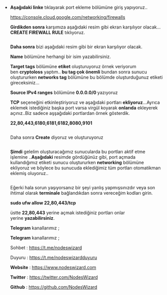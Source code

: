 <article>
<div class="l">
<div class="l">
<section>
<div class="ia ib ic id ie">
<ul class="">
<li id="6bd9" class="je jf ih jg b jh ji jj jk jl jm jn jo jp jq jr js jt ju jv gi" data-selectable-paragraph="">
<div class="o dy">
<div class="en cf fa fb fc fd fe ff fg fh fi">
<article>
<div class="l">
<div class="l">
<section>
<div class="jf lt lu lv lw">
<p id="d902" class="pw-post-body-paragraph mu mv ly kf b mw mx gy my mz na hc nb nc nd ne nf ng nh ni nj nk nl nm nn no jf ir" data-selectable-paragraph=""><strong class="kf gw">Aşağıdaki linke</strong>&nbsp;tıklayarak port ekleme b&ouml;l&uuml;m&uuml;ne giriş yapıyoruz..</p>
<p id="fcb2" class="pw-post-body-paragraph mu mv ly kf b mw mx gy my mz na hc nb nc nd ne nf ng nh ni nj nk nl nm nn no jf ir" data-selectable-paragraph=""><a class="au pt" href="https://console.cloud.google.com/networking/firewalls" target="_blank" rel="noopener ugc nofollow">https://console.cloud.google.com/networking/firewalls</a></p>
<p id="07ae" class="pw-post-body-paragraph mu mv ly kf b mw mx gy my mz na hc nb nc nd ne nf ng nh ni nj nk nl nm nn no jf ir" data-selectable-paragraph=""><strong class="kf gw">Girdikden sonra</strong>&nbsp;karşımıza aşağıdaki resim gibi ekran karşılıyor olacak&hellip;<strong class="kf gw">CREATE FIREWALL RULE</strong>&nbsp;tıklıyoruz.</p>
<figure class="te tf tg th ti vp iu iv paragraph-image">
<div class="vq vr dp vs cf vt" tabindex="0" role="button">
<div class="iu iv aby"><img class="cf of vu" role="presentation" src="https://miro.medium.com/max/700/1*Oen1-CYJ0nCadDnBTYBD_Q.png" sizes="(max-width: 700px) 100vw, 700px" srcset="https://miro.medium.com/max/300/1*Oen1-CYJ0nCadDnBTYBD_Q.png 300w, https://miro.medium.com/max/320/1*Oen1-CYJ0nCadDnBTYBD_Q.png 320w, https://miro.medium.com/max/360/1*Oen1-CYJ0nCadDnBTYBD_Q.png 360w, https://miro.medium.com/max/375/1*Oen1-CYJ0nCadDnBTYBD_Q.png 375w, https://miro.medium.com/max/393/1*Oen1-CYJ0nCadDnBTYBD_Q.png 393w, https://miro.medium.com/max/414/1*Oen1-CYJ0nCadDnBTYBD_Q.png 414w, https://miro.medium.com/max/700/1*Oen1-CYJ0nCadDnBTYBD_Q.png 700w" alt="" /></div>
</div>
</figure>
<p id="0500" class="pw-post-body-paragraph mu mv ly kf b mw mx gy my mz na hc nb nc nd ne nf ng nh ni nj nk nl nm nn no jf ir" data-selectable-paragraph=""><strong class="kf gw">Daha sonra</strong>&nbsp;bizi aşağıdaki resim gibi bir ekran karşılıyor olacak.</p>
<p id="375c" class="pw-post-body-paragraph mu mv ly kf b mw mx gy my mz na hc nb nc nd ne nf ng nh ni nj nk nl nm nn no jf ir" data-selectable-paragraph=""><strong class="kf gw">Name</strong>&nbsp;b&ouml;l&uuml;m&uuml;ne herhangi bir isim yazabilirsiniz.</p>
<p id="b272" class="pw-post-body-paragraph mu mv ly kf b mw mx gy my mz na hc nb nc nd ne nf ng nh ni nj nk nl nm nn no jf ir" data-selectable-paragraph=""><strong class="kf gw">Target tags</strong>&nbsp;b&ouml;l&uuml;m&uuml;ne&nbsp;<strong class="kf gw">etiket</strong>&nbsp;oluşturuyoruz &ouml;rnek veriyorum ben&nbsp;<strong class="kf gw">cryptoloss</strong>&nbsp;yaptım..&nbsp;<strong class="kf gw">bu tag &ccedil;ok &ouml;nemli</strong>&nbsp;bundan sonra sunucu oluştururken&nbsp;<strong class="kf gw">networks tag</strong>&nbsp;b&ouml;l&uuml;m&uuml;ne bu b&ouml;l&uuml;mde oluşturduğunuz etiketi gireceksiniz&hellip;</p>
<p id="3e7e" class="pw-post-body-paragraph mu mv ly kf b mw mx gy my mz na hc nb nc nd ne nf ng nh ni nj nk nl nm nn no jf ir" data-selectable-paragraph=""><strong class="kf gw">Source IPv4 ranges</strong>&nbsp;b&ouml;l&uuml;m&uuml;ne&nbsp;<strong class="kf gw">0.0.0.0/0&nbsp;</strong>yazıyoruz</p>
<p id="8f79" class="pw-post-body-paragraph mu mv ly kf b mw mx gy my mz na hc nb nc nd ne nf ng nh ni nj nk nl nm nn no jf ir" data-selectable-paragraph=""><strong class="kf gw">TCP</strong>&nbsp;se&ccedil;eneğini etkinleştiriyoruz ve aşağıdaki portları&nbsp;<strong class="kf gw">ekliyoruz</strong>&hellip;Ayrıca eklemek istediğiniz başka port varsa virg&uuml;l koyarak&nbsp;<strong class="kf gw">onlarıda</strong>&nbsp;ekleyerek a&ccedil;ınız..Biz sadece aşşağıdaki portlardan &ouml;rnek g&ouml;sterdik.</p>
<p id="5787" class="pw-post-body-paragraph mu mv ly kf b mw mx gy my mz na hc nb nc nd ne nf ng nh ni nj nk nl nm nn no jf ir" data-selectable-paragraph=""><strong class="kf gw">22,80,443,6180,6181,6182,8080,9101</strong></p>
<figure class="te tf tg th ti vp iu iv paragraph-image">
<div class="vq vr dp vs cf vt" tabindex="0" role="button">
<div class="iu iv abz"><img class="cf of vu" role="presentation" src="https://miro.medium.com/max/700/1*03Y_c8N-M8JQQBgSPX2a5g.png" sizes="(max-width: 700px) 100vw, 700px" srcset="https://miro.medium.com/max/300/1*03Y_c8N-M8JQQBgSPX2a5g.png 300w, https://miro.medium.com/max/320/1*03Y_c8N-M8JQQBgSPX2a5g.png 320w, https://miro.medium.com/max/360/1*03Y_c8N-M8JQQBgSPX2a5g.png 360w, https://miro.medium.com/max/375/1*03Y_c8N-M8JQQBgSPX2a5g.png 375w, https://miro.medium.com/max/393/1*03Y_c8N-M8JQQBgSPX2a5g.png 393w, https://miro.medium.com/max/414/1*03Y_c8N-M8JQQBgSPX2a5g.png 414w, https://miro.medium.com/max/700/1*03Y_c8N-M8JQQBgSPX2a5g.png 700w" alt="" /></div>
</div>
</figure>
<p id="043b" class="pw-post-body-paragraph mu mv ly kf b mw mx gy my mz na hc nb nc nd ne nf ng nh ni nj nk nl nm nn no jf ir" data-selectable-paragraph="">Daha sonra&nbsp;<strong class="kf gw">Create</strong>&nbsp;diyoruz ve oluşturuyoruz</p>
<figure class="te tf tg th ti vp iu iv paragraph-image">
<div class="iu iv aca"><img class="cf of vu" role="presentation" src="https://miro.medium.com/max/399/1*o70MxukLpUNmwTMvdG4WJg.png" sizes="(max-width: 700px) 100vw, 399px" srcset="https://miro.medium.com/max/300/1*o70MxukLpUNmwTMvdG4WJg.png 300w, https://miro.medium.com/max/320/1*o70MxukLpUNmwTMvdG4WJg.png 320w, https://miro.medium.com/max/360/1*o70MxukLpUNmwTMvdG4WJg.png 360w, https://miro.medium.com/max/375/1*o70MxukLpUNmwTMvdG4WJg.png 375w, https://miro.medium.com/max/393/1*o70MxukLpUNmwTMvdG4WJg.png 393w, https://miro.medium.com/max/414/1*o70MxukLpUNmwTMvdG4WJg.png 414w, https://miro.medium.com/max/399/1*o70MxukLpUNmwTMvdG4WJg.png 399w" alt="" /></div>
</figure>
<p id="1acb" class="pw-post-body-paragraph mu mv ly kf b mw mx gy my mz na hc nb nc nd ne nf ng nh ni nj nk nl nm nn no jf ir" data-selectable-paragraph=""><strong class="kf gw">Şimdi</strong>&nbsp;gelelim oluşturacağımız sunucularda bu portları aktif etme işlemine ..<strong class="kf gw">Aşağıdaki</strong>&nbsp;resimde g&ouml;rd&uuml;ğ&uuml;n&uuml;z gibi, port a&ccedil;mada kullandığımız etiketi sunucu oluştururken&nbsp;<strong class="kf gw">networking</strong>&nbsp;b&ouml;l&uuml;m&uuml;ne ekliyoruz ve b&ouml;ylece bu sunucuda eklediğimiz t&uuml;m portları otomatikman eklemiş oluyoruz..</p>
<figure class="te tf tg th ti vp iu iv paragraph-image">
<div class="vq vr dp vs cf vt" tabindex="0" role="button">
<div class="iu iv acb"><img class="cf of vu" role="presentation" src="https://miro.medium.com/max/700/1*9wM0jhjN1c9BeeUPNlz48g.png" sizes="(max-width: 700px) 100vw, 700px" srcset="https://miro.medium.com/max/300/1*9wM0jhjN1c9BeeUPNlz48g.png 300w, https://miro.medium.com/max/320/1*9wM0jhjN1c9BeeUPNlz48g.png 320w, https://miro.medium.com/max/360/1*9wM0jhjN1c9BeeUPNlz48g.png 360w, https://miro.medium.com/max/375/1*9wM0jhjN1c9BeeUPNlz48g.png 375w, https://miro.medium.com/max/393/1*9wM0jhjN1c9BeeUPNlz48g.png 393w, https://miro.medium.com/max/414/1*9wM0jhjN1c9BeeUPNlz48g.png 414w, https://miro.medium.com/max/700/1*9wM0jhjN1c9BeeUPNlz48g.png 700w" alt="" /></div>
</div>
</figure>
<p id="b5d4" class="pw-post-body-paragraph mu mv ly kf b mw mx gy my mz na hc nb nc nd ne nf ng nh ni nj nk nl nm nn no jf ir" data-selectable-paragraph="">Eğerki hala sorun yaşıyorsanız bir şeyi yanlış yapmışsınızdır veya son ihtimal olarak&nbsp;<strong class="kf gw">terminale</strong>&nbsp;bağlandıkdan sonra vereceğim kodları girin.</p>
<p id="5aa1" class="pw-post-body-paragraph mu mv ly kf b mw mx gy my mz na hc nb nc nd ne nf ng nh ni nj nk nl nm nn no jf ir" data-selectable-paragraph=""><strong class="kf gw">sudo ufw allow 22,80,443/tcp</strong></p>
<p id="afeb" class="pw-post-body-paragraph mu mv ly kf b mw mx gy my mz na hc nb nc nd ne nf ng nh ni nj nk nl nm nn no jf ir" data-selectable-paragraph="">&uuml;stte&nbsp;<strong class="kf gw">22,80,443</strong>&nbsp;yerine a&ccedil;mak istediğiniz portları onlar yerine&nbsp;<strong class="kf gw">yazabilirsiniz</strong>.</p>
<p id="6315" class="pw-post-body-paragraph mu mv ly kf b mw mx gy my mz na hc nb nc nd ne nf ng nh ni nj nk nl nm nn no jf ir" data-selectable-paragraph=""><strong class="kf gw">Telegram</strong>&nbsp;kanallarımız ;</p>
<p id="d493" class="pw-post-body-paragraph mu mv ly kf b mw mx gy my mz na hc nb nc nd ne nf ng nh ni nj nk nl nm nn no jf ir" data-selectable-paragraph=""><strong class="kf gw">Telegram</strong>&nbsp;kanallarımız ;</p>
<p id="a20e" class="pw-post-body-paragraph mu mv ly kf b mw mx gy my mz na hc nb nc nd ne nf ng nh ni nj nk nl nm nn no jf ir" data-selectable-paragraph="">Sohbet :&nbsp;<a class="au pt" href="https://t.me/nodeswizard" target="_blank" rel="noopener ugc nofollow">https://t.me/nodeswizard</a></p>
<p id="40b7" class="pw-post-body-paragraph mu mv ly kf b mw mx gy my mz na hc nb nc nd ne nf ng nh ni nj nk nl nm nn no jf ir" data-selectable-paragraph="">Duyuru :&nbsp;<a class="au pt" href="https://t.me/nodeswizardduyuru" target="_blank" rel="noopener ugc nofollow">https://t.me/nodeswizardduyuru</a></p>
<p id="2183" class="pw-post-body-paragraph mu mv ly kf b mw mx gy my mz na hc nb nc nd ne nf ng nh ni nj nk nl nm nn no jf ir" data-selectable-paragraph=""><strong class="kf gw">Website</strong>&nbsp;:&nbsp;<a class="au pt" href="https://www.nodeswizard.com/" target="_blank" rel="noopener ugc nofollow">https://www.nodeswizard.com</a></p>
<p id="95fc" class="pw-post-body-paragraph mu mv ly kf b mw mx gy my mz na hc nb nc nd ne nf ng nh ni nj nk nl nm nn no jf ir" data-selectable-paragraph=""><strong class="kf gw">Twitter</strong>&nbsp;:&nbsp;<a class="au pt" href="https://twitter.com/NodesWizard" target="_blank" rel="noopener ugc nofollow">https://twitter.com/NodesWizard</a></p>
<p id="7a4b" class="pw-post-body-paragraph mu mv ly kf b mw mx gy my mz na hc nb nc nd ne nf ng nh ni nj nk nl nm nn no jf ir" data-selectable-paragraph=""><strong class="kf gw">Github</strong>&nbsp;:&nbsp;<a class="au pt" href="https://github.com/NodesWizard" target="_blank" rel="noopener ugc nofollow">https://github.com/NodesWizard</a></p>
</div>
</section>
</div>
</div>
</article>
</div>
</div>
</li>
</ul>
</div>
</section>
</div>
</div>
</article>
